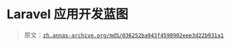# Laravel 应用开发蓝图

> 原文：[`zh.annas-archive.org/md5/036252ba943f4598902eee3d22b931a1`](https://zh.annas-archive.org/md5/036252ba943f4598902eee3d22b931a1)